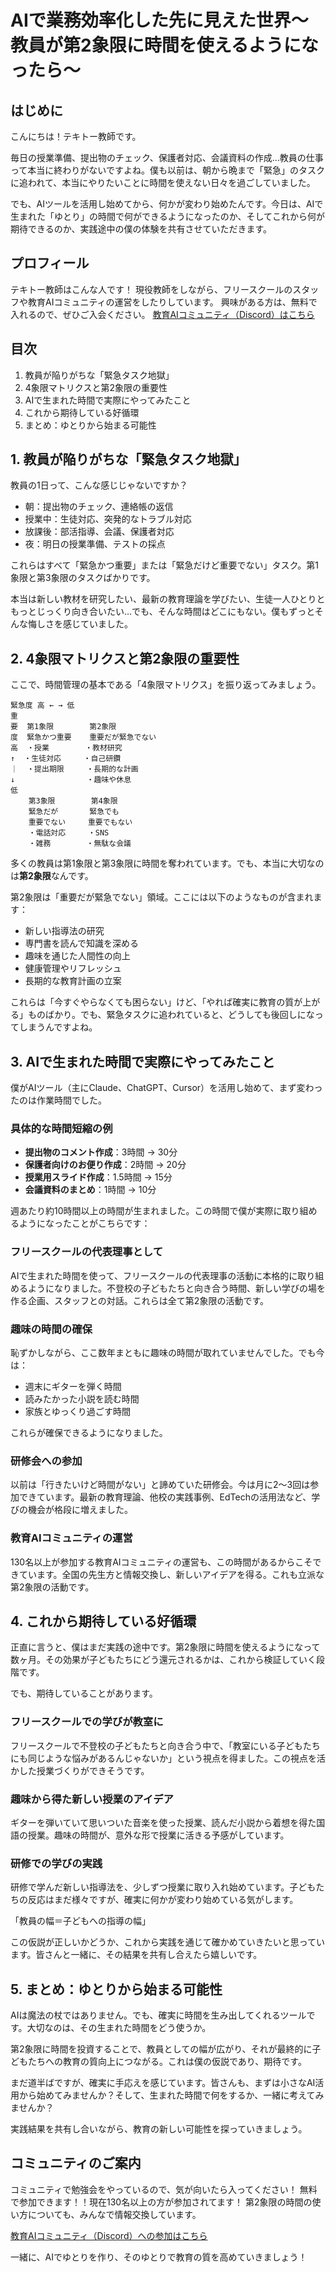 # AIで業務効率化した先に見えた世界〜教員が第2象限に時間を使えるようになったら〜

## はじめに

こんにちは！テキトー教師です。

毎日の授業準備、提出物のチェック、保護者対応、会議資料の作成...教員の仕事って本当に終わりがないですよね。僕も以前は、朝から晩まで「緊急」のタスクに追われて、本当にやりたいことに時間を使えない日々を過ごしていました。

でも、AIツールを活用し始めてから、何かが変わり始めたんです。今日は、AIで生まれた「ゆとり」の時間で何ができるようになったのか、そしてこれから何が期待できるのか、実践途中の僕の体験を共有させていただきます。

## プロフィール

テキトー教師はこんな人です！
現役教師をしながら、フリースクールのスタッフや教育AIコミュニティの運営をしたりしています。
興味がある方は、無料で入れるので、ぜひご入会ください。
[教育AIコミュニティ（Discord）はこちら](https://discord.gg/your-link)

## 目次

1. 教員が陥りがちな「緊急タスク地獄」
2. 4象限マトリクスと第2象限の重要性
3. AIで生まれた時間で実際にやってみたこと
4. これから期待している好循環
5. まとめ：ゆとりから始まる可能性

## 1. 教員が陥りがちな「緊急タスク地獄」

教員の1日って、こんな感じじゃないですか？

- 朝：提出物のチェック、連絡帳の返信
- 授業中：生徒対応、突発的なトラブル対応
- 放課後：部活指導、会議、保護者対応
- 夜：明日の授業準備、テストの採点

これらはすべて「緊急かつ重要」または「緊急だけど重要でない」タスク。第1象限と第3象限のタスクばかりです。

本当は新しい教材を研究したい、最新の教育理論を学びたい、生徒一人ひとりともっとじっくり向き合いたい...でも、そんな時間はどこにもない。僕もずっとそんな悔しさを感じていました。

## 2. 4象限マトリクスと第2象限の重要性

ここで、時間管理の基本である「4象限マトリクス」を振り返ってみましょう。

```
緊急度 高 ← → 低
重
要  第1象限        第2象限
度  緊急かつ重要    重要だが緊急でない
高  ・授業        ・教材研究
↑  ・生徒対応     ・自己研鑽
｜  ・提出期限     ・長期的な計画
↓                ・趣味や休息
低
    第3象限        第4象限
    緊急だが       緊急でも
    重要でない     重要でもない
    ・電話対応     ・SNS
    ・雑務        ・無駄な会議
```

多くの教員は第1象限と第3象限に時間を奪われています。でも、本当に大切なのは**第2象限**なんです。

第2象限は「重要だが緊急でない」領域。ここには以下のようなものが含まれます：

- 新しい指導法の研究
- 専門書を読んで知識を深める
- 趣味を通じた人間性の向上
- 健康管理やリフレッシュ
- 長期的な教育計画の立案

これらは「今すぐやらなくても困らない」けど、「やれば確実に教育の質が上がる」ものばかり。でも、緊急タスクに追われていると、どうしても後回しになってしまうんですよね。

## 3. AIで生まれた時間で実際にやってみたこと

僕がAIツール（主にClaude、ChatGPT、Cursor）を活用し始めて、まず変わったのは作業時間でした。

### 具体的な時間短縮の例

- **提出物のコメント作成**：3時間 → 30分
- **保護者向けのお便り作成**：2時間 → 20分
- **授業用スライド作成**：1.5時間 → 15分
- **会議資料のまとめ**：1時間 → 10分

週あたり約10時間以上の時間が生まれました。この時間で僕が実際に取り組めるようになったことがこちらです：

### フリースクールの代表理事として

AIで生まれた時間を使って、フリースクールの代表理事の活動に本格的に取り組めるようになりました。不登校の子どもたちと向き合う時間、新しい学びの場を作る企画、スタッフとの対話。これらは全て第2象限の活動です。

### 趣味の時間の確保

恥ずかしながら、ここ数年まともに趣味の時間が取れていませんでした。でも今は：
- 週末にギターを弾く時間
- 読みたかった小説を読む時間
- 家族とゆっくり過ごす時間

これらが確保できるようになりました。

### 研修会への参加

以前は「行きたいけど時間がない」と諦めていた研修会。今は月に2〜3回は参加できています。最新の教育理論、他校の実践事例、EdTechの活用法など、学びの機会が格段に増えました。

### 教育AIコミュニティの運営

130名以上が参加する教育AIコミュニティの運営も、この時間があるからこそできています。全国の先生方と情報交換し、新しいアイデアを得る。これも立派な第2象限の活動です。

## 4. これから期待している好循環

正直に言うと、僕はまだ実践の途中です。第2象限に時間を使えるようになって数ヶ月。その効果が子どもたちにどう還元されるかは、これから検証していく段階です。

でも、期待していることがあります。

### フリースクールでの学びが教室に

フリースクールで不登校の子どもたちと向き合う中で、「教室にいる子どもたちにも同じような悩みがあるんじゃないか」という視点を得ました。この視点を活かした授業づくりができそうです。

### 趣味から得た新しい授業のアイデア

ギターを弾いていて思いついた音楽を使った授業、読んだ小説から着想を得た国語の授業。趣味の時間が、意外な形で授業に活きる予感がしています。

### 研修での学びの実践

研修で学んだ新しい指導法を、少しずつ授業に取り入れ始めています。子どもたちの反応はまだ様々ですが、確実に何かが変わり始めている気がします。

「教員の幅＝子どもへの指導の幅」

この仮説が正しいかどうか、これから実践を通じて確かめていきたいと思っています。皆さんと一緒に、その結果を共有し合えたら嬉しいです。

## 5. まとめ：ゆとりから始まる可能性

AIは魔法の杖ではありません。でも、確実に時間を生み出してくれるツールです。大切なのは、その生まれた時間をどう使うか。

第2象限に時間を投資することで、教員としての幅が広がり、それが最終的に子どもたちへの教育の質向上につながる。これは僕の仮説であり、期待です。

まだ道半ばですが、確実に手応えを感じています。皆さんも、まずは小さなAI活用から始めてみませんか？そして、生まれた時間で何をするか、一緒に考えてみませんか？

実践結果を共有し合いながら、教育の新しい可能性を探っていきましょう。

## コミュニティのご案内

コミュニティで勉強会をやっているので、気が向いたら入ってください！
無料で参加できます！！現在130名以上の方が参加されてます！
第2象限の時間の使い方についても、みんなで情報交換しています。

[教育AIコミュニティ（Discord）への参加はこちら](https://discord.gg/your-link)

一緒に、AIでゆとりを作り、そのゆとりで教育の質を高めていきましょう！